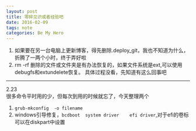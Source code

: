 ```yaml
---
layout: post
title: 零碎见识或者经验吧
date: 2016-02-09
tags: note
categories: Be My Hero
---
```


1. 如果要在另一台电脑上更新博客，得先删除.deploy_git，我也不知道为什么，折腾了一两个小时，终于弄好啦
2. rm -rf 删除的文件或文件夹是有办法恢复的，如果文件系统是ext,可以使用debugfs和extundelete恢复。
具体过程没看，先知道有这么回事吧

------------
2.23  
很多命令平时用的少，但每次到用的时候就忘了，今天整理两个   
1. `grub-mkconfig  -o filename`   
2.  windows引导修复，`bcdboot  system driver    efi driver`,对于efi的卷标可以在diskpart中设置